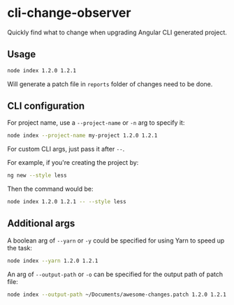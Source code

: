 # cli-change-observer

Quickly find what to change when upgrading Angular CLI generated project.

## Usage

```bash
node index 1.2.0 1.2.1
```

Will generate a patch file in `reports` folder of changes need to be done.

## CLI configuration

For project name, use a `--project-name` or `-n` arg to specify it:

```bash
node index --project-name my-project 1.2.0 1.2.1
```

For custom CLI args, just pass it after `--`.

For example, if you're creating the project by:

```bash
ng new --style less
```

Then the command would be:

```bash
node index 1.2.0 1.2.1 -- --style less
```

## Additional args

A boolean arg of `--yarn` or `-y` could be specified for using Yarn to speed up the task:

```bash
node index --yarn 1.2.0 1.2.1
```

An arg of `--output-path` or `-o` can be specified for the output path of patch file:

```bash
node index --output-path ~/Documents/awesome-changes.patch 1.2.0 1.2.1
```

